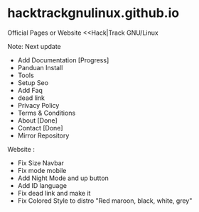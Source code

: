 # hacktrackgnulinux.github.io
Official Pages or Website &lt;&lt;Hack|Track GNU/Linux

Note:
Next update
- Add Documentation [Progress] 
- Panduan Install 
- Tools
- Setup Seo 
- Add Faq
- dead link 
- Privacy Policy
- Terms & Conditions
- About [Done]
- Contact [Done]
- Mirror Repository

Website :
- Fix Size Navbar
- Fix mode mobile
- Add Night Mode and up button
- Add ID language
- Fix dead link and make it
- Fix Colored Style to distro "Red maroon, black, white, grey"
